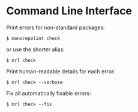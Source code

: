 # Command Line Interface

Print errors for non-standard packages:

```
$ monorepolint check
```

or use the shorter alias:

```
$ mrl check
```

Print human-readable details for each error:

```
$ mrl check --verbose
```

Fix all automatically fixable errors:

```
$ mrl check --fix
```
